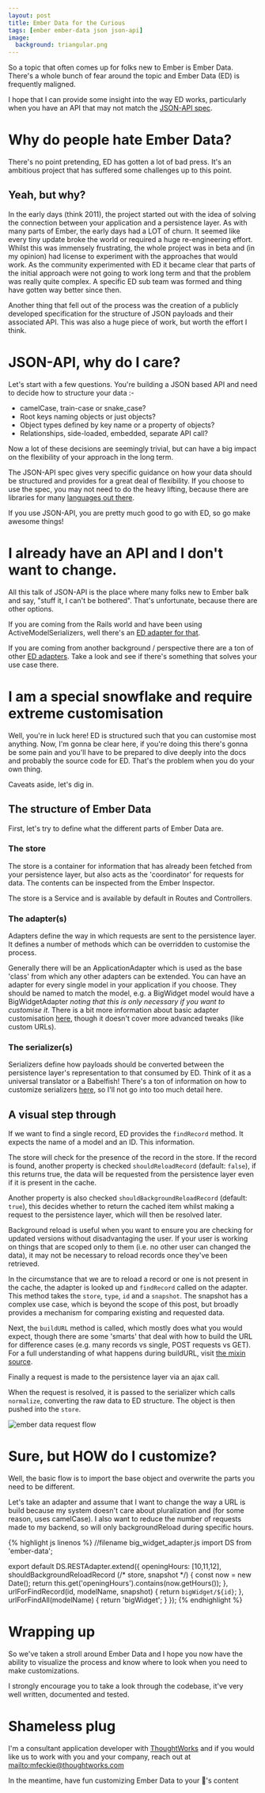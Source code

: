 ```yaml
---
layout: post
title: Ember Data for the Curious
tags: [ember ember-data json json-api]
image:
  background: triangular.png
---
```

So a topic that often comes up for folks new to Ember is Ember Data.  There's a whole bunch of fear around the topic and Ember Data (ED) is frequently maligned.

I hope that I can provide some insight into the way ED works, particularly when you have an API that may not match the [JSON-API spec](http://jsonapi.org/).

# Why do people hate Ember Data?

There's no point pretending, ED has gotten a lot of bad press.  It's an ambitious project that has suffered some challenges up to this point.

## Yeah, but why?

In the early days (think 2011), the project started out with the idea of solving the connection between your application and a persistence layer.  As with many parts of Ember, the early days had a LOT of churn.  It seemed like every tiny update broke the world or required a huge re-engineering effort.  Whilst this was immensely frustrating, the whole project was in beta and (in my opinion) had license to experiment with the approaches that would work.  As the community experimented with ED it became clear that parts of the initial approach were not going to work long term and that the problem was really quite complex.  A specific ED sub team was formed and thing have gotten way better since then.

Another thing that fell out of the process was the creation of a publicly developed specification for the structure of JSON payloads and their associated API.  This was also a huge piece of work, but worth the effort I think.

# JSON-API, why do I care?

Let's start with a few questions.  You're building a JSON based API and need to decide how to structure your data :-

- camelCase, train-case or snake_case?
- Root keys naming objects or just objects?
- Object types defined by key name or a property of objects?
- Relationships, side-loaded, embedded, separate API call?

Now a lot of these decisions are seemingly trivial, but can have a big impact on the flexibility of your approach in the long term.

The JSON-API spec gives very specific guidance on how your data should be structured and provides for a great deal of flexibility.  If you choose to use the spec, you may not need to do the heavy lifting, because there are libraries for many [languages out there](http://jsonapi.org/implementations).

If you use JSON-API, you are pretty much good to go with ED, so go make awesome things!

# I already have an API and I don't want to change.

All this talk of JSON-API is the place where many folks new to Ember balk and say, "stuff it, I can't be bothered".  That's unfortunate, because there are other options.

If you are coming from the Rails world and have been using ActiveModelSerializers, well there's an [ED adapter for that](https://github.com/ember-data/active-model-adapter).

If you are coming from another background / perspective there are a ton of other [ED adapters](http://emberobserver.com/categories/ember-data-adapters).  Take a look and see if there's something that solves your use case there.

# I am a special snowflake and require extreme customisation

Well, you're in luck here!  ED is structured such that you can customise most anything.  Now, I'm gonna be clear here, if you're doing this there's gonna be some pain and you'll have to be prepared to dive deeply into the docs and probably the source code for ED.  That's the problem when you do your own thing.

Caveats aside, let's dig in.

## The structure of Ember Data

First, let's try to define what the different parts of Ember Data are.

### The store

The store is a container for information that has already been fetched from your persistence layer, but also acts as the 'coordinator' for requests for data.  The contents can be inspected from the Ember Inspector.

The store is a Service and is available by default in Routes and Controllers.

### The adapter(s)

Adapters define the way in which requests are sent to the persistence layer.  It defines a number of methods which can be overridden to customise the process.

Generally there will be an ApplicationAdapter which is used as the base 'class' from which any other adapters can be extended.  You can have an adapter for every single model in your application if you choose.  They should be named to match the model, e.g. a BigWidget model would have a BigWidgetAdapter _noting that this is only necessary if you want to customise it_.  There is a bit more information about basic adapter customisation [here](https://guides.emberjs.com/v2.3.0/models/customizing-adapters/), though it doesn't cover more advanced tweaks (like custom URLs).

### The serializer(s)

Serializers define how payloads should be converted between the persistence layer's representation to that consumed by ED.  Think of it as a universal translator or a Babelfish!  There's a ton of information on how to customize serializers [here](https://guides.emberjs.com/v2.3.0/models/customizing-serializers/), so I'll not go into too much detail here.

## A visual step through

If we want to find a single record, ED provides the `findRecord` method.  It expects the name of a model and an ID.  This information.  

The store will check for the presence of the record in the store.  If the record is found, another property is checked `shouldReloadRecord` (default: `false`), if this returns true, the data will be requested from the persistence layer even if it is present in the cache.  

Another property is also checked `shouldBackgroundReloadRecord` (default: `true`), this decides whether to return the cached item whilst making a request to the persistence layer, which will then be resolved later.  

Background reload is useful when you want to ensure you are checking for updated versions without disadvantaging the user.  If your user is working on things that are scoped only to them (i.e. no other user can changed the data), it may not be necessary to reload records once they've been retrieved.

In the circumstance that we are to reload a record or one is not present in the cache, the adapter is looked up and `findRecord` called on the adapter.  This method takes the `store`, `type`, `id` and a `snapshot`.  The snapshot has a complex use case, which is beyond the scope of this post, but broadly provides a mechanism for comparing existing and requested data.

Next, the `buildURL` method is called, which mostly does what you would expect, though there are some 'smarts' that deal with how to build the URL for difference cases (e.g. many records vs single, POST requests vs GET).  For a full understanding of what happens during buildURL, visit [the mixin source](https://github.com/emberjs/data/blob/a0408cc1f1ec4004368e6c553f219b8360ec6bb3/addon/-private/adapters/build-url-mixin.js).

Finally a request is made to the persistence layer via an ajax call.

When the request is resolved, it is passed to the serializer which calls `normalize`, converting the raw data to ED structure.  The object is then pushed into the `store`.

![ember data request flow](/images/ember_data_flow.png)

# Sure, but HOW do I customize?

Well, the basic flow is to import the base object and overwrite the parts you need to be different.

Let's take an adapter and assume that I want to change the way a URL is build because my system doesn't care about pluralization and (for some reason, uses camelCase).  I also want to reduce the number of requests made to my backend, so will only backgroundReload during specific hours.

{% highlight js linenos %}
//filename big_widget_adapter.js
import DS from 'ember-data';

export default DS.RESTAdapter.extend({
  openingHours: [10,11,12],
  shouldBackgroundReloadRecord (/* store, snapshot */) {
    const now = new Date();
    return this.get('openingHours').contains(now.getHours());
  },
  urlForFindRecord(id, modelName, snapshot) {
    return `bigWidget/${id}`;
  },
  urlForFindAll(modelName) {
    return 'bigWidget';
  }
});
{% endhighlight %}

# Wrapping up

So we've taken a stroll around Ember Data and I hope you now have the ability to visualize the process and know where to look when you need to make customizations.

I strongly encourage you to take a look through the codebase, it've very well written, documented and tested.

# Shameless plug

I'm a consultant application developer with [ThoughtWorks](http://www.thoughtworks.com) and if you would like us to work with you and your company, reach out at <mailto:mfeckie@thoughtworks.com>

In the meantime, have fun customizing Ember Data to your 💖's content

